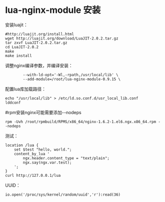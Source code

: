 # lua-nginx-module 安装

安装luajit：
```
#http://luajit.org/install.html
wget http://luajit.org/download/LuaJIT-2.0.2.tar.gz
tar zxvf LuaJIT-2.0.2.tar.gz
cd LuaJIT-2.0.2
make
make install
```

调整nginx编译参数，并编译安装：
```
        --with-ld-opt='-Wl,-rpath,/usr/local/lib' \
        --add-module=/root/lua-nginx-module-0.9.15 \
```

配置lua库加载路径：
```
echo "/usr/local/lib" > /etc/ld.so.conf.d/usr_local_lib.conf
lddconf
```

#rpm安装nginx可能需要添加--nodeps
```
rpm -Uvh /root/rpmbuild/RPMS/x86_64/nginx-1.6.2-1.el6.ngx.x86_64.rpm --nodeps
```

测试：
```
location /lua {
    set $test "hello, world.";
    content_by_lua '
        ngx.header.content_type = "text/plain";
        ngx.say(ngx.var.test);
    ';
}
curl http://127.0.0.1/lua
```

UUID：
```
io.open('/proc/sys/kernel/random/uuid','r'):read(36)
```
